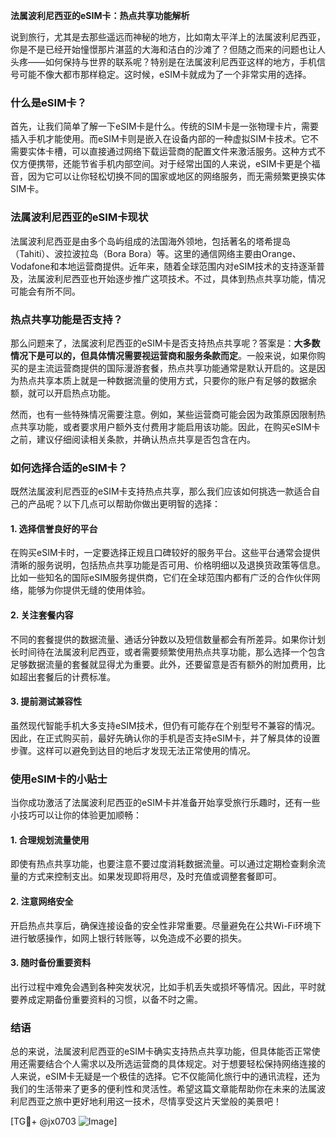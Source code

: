 **法属波利尼西亚的eSIM卡：热点共享功能解析**

说到旅行，尤其是去那些遥远而神秘的地方，比如南太平洋上的法属波利尼西亚，你是不是已经开始憧憬那片湛蓝的大海和洁白的沙滩了？但随之而来的问题也让人头疼——如何保持与世界的联系呢？特别是在法属波利尼西亚这样的地方，手机信号可能不像大都市那样稳定。这时候，eSIM卡就成为了一个非常实用的选择。

### 什么是eSIM卡？

首先，让我们简单了解一下eSIM卡是什么。传统的SIM卡是一张物理卡片，需要插入手机才能使用。而eSIM卡则是嵌入在设备内部的一种虚拟SIM卡技术。它不需要实体卡槽，可以直接通过网络下载运营商的配置文件来激活服务。这种方式不仅方便携带，还能节省手机内部空间。对于经常出国的人来说，eSIM卡更是个福音，因为它可以让你轻松切换不同的国家或地区的网络服务，而无需频繁更换实体SIM卡。

### 法属波利尼西亚的eSIM卡现状

法属波利尼西亚是由多个岛屿组成的法国海外领地，包括著名的塔希提岛（Tahiti）、波拉波拉岛（Bora Bora）等。这里的通信网络主要由Orange、Vodafone和本地运营商提供。近年来，随着全球范围内对eSIM技术的支持逐渐普及，法属波利尼西亚也开始逐步推广这项技术。不过，具体到热点共享功能，情况可能会有所不同。

### 热点共享功能是否支持？

那么问题来了，法属波利尼西亚的eSIM卡是否支持热点共享呢？答案是：**大多数情况下是可以的，但具体情况需要视运营商和服务条款而定**。一般来说，如果你购买的是主流运营商提供的国际漫游套餐，热点共享功能通常是默认开启的。这是因为热点共享本质上就是一种数据流量的使用方式，只要你的账户有足够的数据余额，就可以开启热点功能。

然而，也有一些特殊情况需要注意。例如，某些运营商可能会因为政策原因限制热点共享功能，或者要求用户额外支付费用才能启用该功能。因此，在购买eSIM卡之前，建议仔细阅读相关条款，并确认热点共享是否包含在内。

### 如何选择合适的eSIM卡？

既然法属波利尼西亚的eSIM卡支持热点共享，那么我们应该如何挑选一款适合自己的产品呢？以下几点可以帮助你做出更明智的选择：

#### 1. **选择信誉良好的平台**
   在购买eSIM卡时，一定要选择正规且口碑较好的服务平台。这些平台通常会提供清晰的服务说明，包括热点共享功能是否可用、价格明细以及退换货政策等信息。比如一些知名的国际eSIM服务提供商，它们在全球范围内都有广泛的合作伙伴网络，能够为你提供无缝的使用体验。

#### 2. **关注套餐内容**
   不同的套餐提供的数据流量、通话分钟数以及短信数量都会有所差异。如果你计划长时间待在法属波利尼西亚，或者需要频繁使用热点共享功能，那么选择一个包含足够数据流量的套餐就显得尤为重要。此外，还要留意是否有额外的附加费用，比如超出套餐后的计费标准。

#### 3. **提前测试兼容性**
   虽然现代智能手机大多支持eSIM技术，但仍有可能存在个别型号不兼容的情况。因此，在正式购买前，最好先确认你的手机是否支持eSIM卡，并了解具体的设置步骤。这样可以避免到达目的地后才发现无法正常使用的情况。

### 使用eSIM卡的小贴士

当你成功激活了法属波利尼西亚的eSIM卡并准备开始享受旅行乐趣时，还有一些小技巧可以让你的体验更加顺畅：

#### 1. **合理规划流量使用**
   即使有热点共享功能，也要注意不要过度消耗数据流量。可以通过定期检查剩余流量的方式来控制支出。如果发现即将用尽，及时充值或调整套餐即可。

#### 2. **注意网络安全**
   开启热点共享后，确保连接设备的安全性非常重要。尽量避免在公共Wi-Fi环境下进行敏感操作，如网上银行转账等，以免造成不必要的损失。

#### 3. **随时备份重要资料**
   出行过程中难免会遇到各种突发状况，比如手机丢失或损坏等情况。因此，平时就要养成定期备份重要资料的习惯，以备不时之需。

### 结语

总的来说，法属波利尼西亚的eSIM卡确实支持热点共享功能，但具体能否正常使用还需要结合个人需求以及所选运营商的具体规定。对于想要轻松保持网络连接的人来说，eSIM卡无疑是一个极佳的选择。它不仅能简化旅行中的通讯流程，还为我们的生活带来了更多的便利性和灵活性。希望这篇文章能帮助你在未来的法属波利尼西亚之旅中更好地利用这一技术，尽情享受这片天堂般的美景吧！

[TG💪+ @jx0703 ![Image](https://github.com/user-attachments/assets/dbca1d08-cadb-493c-b0ec-ad6f7a83f270)]